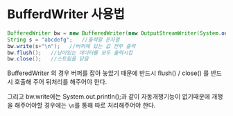 # BufferdWriter 사용법

```java
BufferedWriter bw = new BufferedWriter(new OutputStreamWriter(System.out));   //할당된 버퍼에 값 넣어주기 
String s = "abcdefg";   //출력할 문자열 
bw.write(s+"\n");   //버퍼에 있는 값 전부 출력 
bw.flush();   //남아있는 데이터를 모두 출력시킴 
bw.close();   //스트림을 닫음
```

BufferedWriter 의 경우 버퍼를 잡아 놓았기 때문에 반드시 flush() / close() 를 반드시 호출해 주어 뒤처리를 해주어야 한다.

그리고 bw.write에는 System.out.println();과 같이 자동개행기능이 없기때문에 개행을 해주어야할 경우에는 `\n`를 통해 따로 처리해주어야 한다.